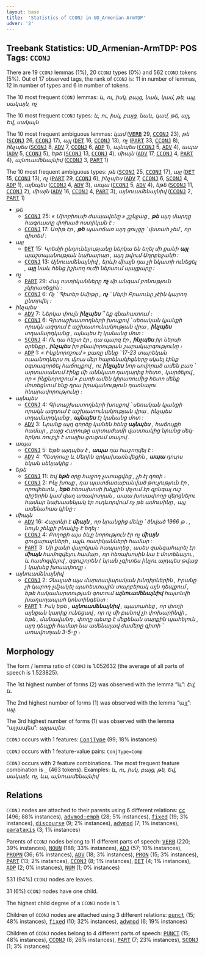 ```yaml
---
layout: base
title:  'Statistics of CCONJ in UD_Armenian-ArmTDP'
udver: '2'
---
```


## Treebank Statistics: UD_Armenian-ArmTDP: POS Tags: `CCONJ`

There are 19 `CCONJ` lemmas (1%), 20 `CCONJ` types (0%) and 562 `CCONJ` tokens (5%).
Out of 17 observed tags, the rank of `CCONJ` is: 11 in number of lemmas, 12 in number of types and 6 in number of tokens.

The 10 most frequent `CCONJ` lemmas: <em>և, ու, իսկ, բայց, նաև, կամ, թե, այլ, սակայն, ոչ</em>

The 10 most frequent `CCONJ` types:  <em>և, ու, իսկ, բայց, նաև, կամ, թե, այլ, Եվ, սակայն</em>

The 10 most frequent ambiguous lemmas: <em>կամ</em> (<tt><a href="hy_armtdp-pos-VERB.html">VERB</a></tt> 29, <tt><a href="hy_armtdp-pos-CCONJ.html">CCONJ</a></tt> 23), <em>թե</em> (<tt><a href="hy_armtdp-pos-SCONJ.html">SCONJ</a></tt> 26, <tt><a href="hy_armtdp-pos-CCONJ.html">CCONJ</a></tt> 17), <em>այլ</em> (<tt><a href="hy_armtdp-pos-DET.html">DET</a></tt> 16, <tt><a href="hy_armtdp-pos-CCONJ.html">CCONJ</a></tt> 13), <em>ոչ</em> (<tt><a href="hy_armtdp-pos-PART.html">PART</a></tt> 33, <tt><a href="hy_armtdp-pos-CCONJ.html">CCONJ</a></tt> 8), <em>ինչպես</em> (<tt><a href="hy_armtdp-pos-SCONJ.html">SCONJ</a></tt> 8, <tt><a href="hy_armtdp-pos-ADV.html">ADV</a></tt> 7, <tt><a href="hy_armtdp-pos-CCONJ.html">CCONJ</a></tt> 6, <tt><a href="hy_armtdp-pos-ADP.html">ADP</a></tt> 1), <em>այնպես</em> (<tt><a href="hy_armtdp-pos-CCONJ.html">CCONJ</a></tt> 5, <tt><a href="hy_armtdp-pos-ADV.html">ADV</a></tt> 4), <em>ապա</em> (<tt><a href="hy_armtdp-pos-ADV.html">ADV</a></tt> 5, <tt><a href="hy_armtdp-pos-CCONJ.html">CCONJ</a></tt> 5), <em>եթե</em> (<tt><a href="hy_armtdp-pos-SCONJ.html">SCONJ</a></tt> 13, <tt><a href="hy_armtdp-pos-CCONJ.html">CCONJ</a></tt> 4), <em>միայն</em> (<tt><a href="hy_armtdp-pos-ADV.html">ADV</a></tt> 17, <tt><a href="hy_armtdp-pos-CCONJ.html">CCONJ</a></tt> 4, <tt><a href="hy_armtdp-pos-PART.html">PART</a></tt> 4), <em>այնուամենայնիվ</em> (<tt><a href="hy_armtdp-pos-CCONJ.html">CCONJ</a></tt> 3, <tt><a href="hy_armtdp-pos-PART.html">PART</a></tt> 1)

The 10 most frequent ambiguous types:  <em>թե</em> (<tt><a href="hy_armtdp-pos-SCONJ.html">SCONJ</a></tt> 25, <tt><a href="hy_armtdp-pos-CCONJ.html">CCONJ</a></tt> 17), <em>այլ</em> (<tt><a href="hy_armtdp-pos-DET.html">DET</a></tt> 15, <tt><a href="hy_armtdp-pos-CCONJ.html">CCONJ</a></tt> 13), <em>ոչ</em> (<tt><a href="hy_armtdp-pos-PART.html">PART</a></tt> 29, <tt><a href="hy_armtdp-pos-CCONJ.html">CCONJ</a></tt> 6), <em>ինչպես</em> (<tt><a href="hy_armtdp-pos-ADV.html">ADV</a></tt> 7, <tt><a href="hy_armtdp-pos-CCONJ.html">CCONJ</a></tt> 6, <tt><a href="hy_armtdp-pos-SCONJ.html">SCONJ</a></tt> 4, <tt><a href="hy_armtdp-pos-ADP.html">ADP</a></tt> 1), <em>այնպես</em> (<tt><a href="hy_armtdp-pos-CCONJ.html">CCONJ</a></tt> 4, <tt><a href="hy_armtdp-pos-ADV.html">ADV</a></tt> 3), <em>ապա</em> (<tt><a href="hy_armtdp-pos-CCONJ.html">CCONJ</a></tt> 5, <tt><a href="hy_armtdp-pos-ADV.html">ADV</a></tt> 4), <em>եթե</em> (<tt><a href="hy_armtdp-pos-SCONJ.html">SCONJ</a></tt> 11, <tt><a href="hy_armtdp-pos-CCONJ.html">CCONJ</a></tt> 2), <em>միայն</em> (<tt><a href="hy_armtdp-pos-ADV.html">ADV</a></tt> 16, <tt><a href="hy_armtdp-pos-CCONJ.html">CCONJ</a></tt> 4, <tt><a href="hy_armtdp-pos-PART.html">PART</a></tt> 3), <em>այնուամենայնիվ</em> (<tt><a href="hy_armtdp-pos-CCONJ.html">CCONJ</a></tt> 2, <tt><a href="hy_armtdp-pos-PART.html">PART</a></tt> 1)


* <em>թե</em>
  * <tt><a href="hy_armtdp-pos-SCONJ.html">SCONJ</a></tt> 25: <em>« Միոբիուսի ժապավենը » շշնջաց , <b>թե</b> այդ մարդը հագուստը փոխած ոստիկան է ։</em>
  * <tt><a href="hy_armtdp-pos-CCONJ.html">CCONJ</a></tt> 17: <em>Առիթ էր , <b>թե</b> պատճառ այդ ցույցը ՝ վստահ չեմ , որ գիտեմ :</em>
* <em>այլ</em>
  * <tt><a href="hy_armtdp-pos-DET.html">DET</a></tt> 15: <em>Կրեմլի ընդունելությանը ներկա են եղել մի քանի <b>այլ</b> պաշտպանության նախարար , այդ թվում Ադրբեջանի :</em>
  * <tt><a href="hy_armtdp-pos-CCONJ.html">CCONJ</a></tt> 13: <em>Այնուամենայնիվ , երևի միայն դա չի նկատի ունեցել , <b>այլ</b> նաև հենց իշխող ուժի ներսում պայքարը :</em>
* <em>ոչ</em>
  * <tt><a href="hy_armtdp-pos-PART.html">PART</a></tt> 29: <em>Հայ ոստիկանները <b>ոչ</b> մի անգամ բռնություն չկիրառեցին :</em>
  * <tt><a href="hy_armtdp-pos-CCONJ.html">CCONJ</a></tt> 6: <em>Ոչ ՛ Պիտեր Սմիթը , <b>ոչ</b> ՛ Մերի Բրաունը չէին կարող ընտրվել ։</em>
* <em>ինչպես</em>
  * <tt><a href="hy_armtdp-pos-ADV.html">ADV</a></tt> 7: <em>Ներկա փուլն <b>ինչպես</b> ՞ եք գնահատում ։</em>
  * <tt><a href="hy_armtdp-pos-CCONJ.html">CCONJ</a></tt> 6: <em>Գիտաշխատողների խոսքով ՝ սեռական կյանքի որակն ազդում է աշխատունակության վրա , <b>ինչպես</b> տղամարդկանց , այնպես էլ կանանց մոտ :</em>
  * <tt><a href="hy_armtdp-pos-SCONJ.html">SCONJ</a></tt> 4: <em>Ու դա հեշտ էր , դա պարզ էր , <b>ինչպես</b> իր ներսի օրենքը , <b>ինչպես</b> իր բնավորության շարակարգությունը ։</em>
  * <tt><a href="hy_armtdp-pos-ADP.html">ADP</a></tt> 1: <em>« Ինքնորոշում » բառը մենք ՝ 17-23 տարեկան ուսանողներս ու մյուս մեր հայրենակիցները սկսել էինք օգտագործել հաճույքով , ու <b>ինչպես</b> նոր սովորած ամեն բառ ՝ արտասանում էինք մի աննկատ դադարից հետո , կարծելով , որ « ինքնորոշում » բառի ամեն կիրառումից հետո մենք մոտեցնում ենք դրա իրականություն դառնալու հնարավորությունը ։</em>
* <em>այնպես</em>
  * <tt><a href="hy_armtdp-pos-CCONJ.html">CCONJ</a></tt> 4: <em>Գիտաշխատողների խոսքով ՝ սեռական կյանքի որակն ազդում է աշխատունակության վրա , ինչպես տղամարդկանց , <b>այնպես</b> էլ կանանց մոտ :</em>
  * <tt><a href="hy_armtdp-pos-ADV.html">ADV</a></tt> 3: <em>Նրանք այդ գործը կանեն հենց <b>այնպես</b> , հաճույքի համար , բայց Հարութը արտաժամի վաստակից նրանց մեկ-երկու ռուբլի է տալիս ցուցում տալով .</em>
* <em>ապա</em>
  * <tt><a href="hy_armtdp-pos-CCONJ.html">CCONJ</a></tt> 5: <em>Եթե այդպես է , <b>ապա</b> դա հաջողվել է :</em>
  * <tt><a href="hy_armtdp-pos-ADV.html">ADV</a></tt> 4: <em>Պետրոսը և Մերին գրկախառնվեցին , <b>ապա</b> դուրս եկան սենյակից ։</em>
* <em>եթե</em>
  * <tt><a href="hy_armtdp-pos-SCONJ.html">SCONJ</a></tt> 11: <em>Եվ <b>եթե</b> օրը հաջող չստացվեց , չի էլ զոռի ։</em>
  * <tt><a href="hy_armtdp-pos-CCONJ.html">CCONJ</a></tt> 2: <em>Ինչ խոսք , դա պատճառաբանված թուլություն էր , որովհետև , <b>եթե</b> հեռախոսի խելքին փչում էր զրնգալ ուշ գիշերին կամ վաղ առավոտյան , ապա խոսափողը վերցնելու համար նախասենյակ էր ուղևորվում ոչ թե ամուսինը , այլ ամենահաս կինը ։</em>
* <em>միայն</em>
  * <tt><a href="hy_armtdp-pos-ADV.html">ADV</a></tt> 16: <em>Հայտնի է <b>միայն</b> , որ նրանցից մեկը ՝ ծնված 1966 թ . , նույն շենքի բնակիչ է եղել :</em>
  * <tt><a href="hy_armtdp-pos-CCONJ.html">CCONJ</a></tt> 4: <em>Բողոքի այս ձևը նորություն էր ոչ <b>միայն</b> ցուցարարների , այլև ոստիկանների համար :</em>
  * <tt><a href="hy_armtdp-pos-PART.html">PART</a></tt> 3: <em>Մի քանի վայրկյան հապաղեց , ասես զանգահարել էր <b>միայն</b> համոզվելու համար , որ հեռախոսին նա է մոտենալու , և համոզվելով , զգուշորեն ( նրան չգիտես ինչու այդպես թվաց ) կախեց խոսափողը ։</em>
* <em>այնուամենայնիվ</em>
  * <tt><a href="hy_armtdp-pos-CCONJ.html">CCONJ</a></tt> 2: <em>Չնայած այս մարտավարական խնդիրներին , Իրանը չի կարող չմշակել պահեստային տարբերակ այն դեպքում , եթե հակամարտության գոտում <b>այնուամենայնիվ</b> հայտնվի խաղաղապահ կոնտինգենտ :</em>
  * <tt><a href="hy_armtdp-pos-PART.html">PART</a></tt> 1: <em>Իսկ եթե , <b>այնուամենայնիվ</b> , պատահեց , որ փողի այնքան կարիք ունեցավ , որ ոչ մի բանով չի փոխարինվի , եթե , մանավանդ , փողը պետք է մեքենան սարքին պահելուն , այդ դեպքի համար նա ամենալավ ժամերը գիտի ՝ առավոտյան 3-5-ը ։</em>

## Morphology

The form / lemma ratio of `CCONJ` is 1.052632 (the average of all parts of speech is 1.523825).

The 1st highest number of forms (2) was observed with the lemma “և”: <em>Եվ, և</em>.

The 2nd highest number of forms (1) was observed with the lemma “այլ”: <em>այլ</em>.

The 3rd highest number of forms (1) was observed with the lemma “այլապես”: <em>այլապես</em>.

`CCONJ` occurs with 1 features: <tt><a href="hy_armtdp-feat-ConjType.html">ConjType</a></tt> (99; 18% instances)

`CCONJ` occurs with 1 feature-value pairs: `ConjType=Comp`

`CCONJ` occurs with 2 feature combinations.
The most frequent feature combination is `_` (463 tokens).
Examples: <em>և, ու, իսկ, բայց, թե, Եվ, սակայն, ոչ, ևս, այնուամենայնիվ</em>


## Relations

`CCONJ` nodes are attached to their parents using 6 different relations: <tt><a href="hy_armtdp-dep-cc.html">cc</a></tt> (496; 88% instances), <tt><a href="hy_armtdp-dep-advmod-emph.html">advmod:emph</a></tt> (28; 5% instances), <tt><a href="hy_armtdp-dep-fixed.html">fixed</a></tt> (19; 3% instances), <tt><a href="hy_armtdp-dep-discourse.html">discourse</a></tt> (9; 2% instances), <tt><a href="hy_armtdp-dep-advmod.html">advmod</a></tt> (7; 1% instances), <tt><a href="hy_armtdp-dep-parataxis.html">parataxis</a></tt> (3; 1% instances)

Parents of `CCONJ` nodes belong to 11 different parts of speech: <tt><a href="hy_armtdp-pos-VERB.html">VERB</a></tt> (220; 39% instances), <tt><a href="hy_armtdp-pos-NOUN.html">NOUN</a></tt> (188; 33% instances), <tt><a href="hy_armtdp-pos-ADJ.html">ADJ</a></tt> (57; 10% instances), <tt><a href="hy_armtdp-pos-PROPN.html">PROPN</a></tt> (36; 6% instances), <tt><a href="hy_armtdp-pos-ADV.html">ADV</a></tt> (18; 3% instances), <tt><a href="hy_armtdp-pos-PRON.html">PRON</a></tt> (15; 3% instances), <tt><a href="hy_armtdp-pos-PART.html">PART</a></tt> (13; 2% instances), <tt><a href="hy_armtdp-pos-CCONJ.html">CCONJ</a></tt> (8; 1% instances), <tt><a href="hy_armtdp-pos-DET.html">DET</a></tt> (4; 1% instances), <tt><a href="hy_armtdp-pos-ADP.html">ADP</a></tt> (2; 0% instances), <tt><a href="hy_armtdp-pos-NUM.html">NUM</a></tt> (1; 0% instances)

531 (94%) `CCONJ` nodes are leaves.

31 (6%) `CCONJ` nodes have one child.

The highest child degree of a `CCONJ` node is 1.

Children of `CCONJ` nodes are attached using 3 different relations: <tt><a href="hy_armtdp-dep-punct.html">punct</a></tt> (15; 48% instances), <tt><a href="hy_armtdp-dep-fixed.html">fixed</a></tt> (10; 32% instances), <tt><a href="hy_armtdp-dep-advmod.html">advmod</a></tt> (6; 19% instances)

Children of `CCONJ` nodes belong to 4 different parts of speech: <tt><a href="hy_armtdp-pos-PUNCT.html">PUNCT</a></tt> (15; 48% instances), <tt><a href="hy_armtdp-pos-CCONJ.html">CCONJ</a></tt> (8; 26% instances), <tt><a href="hy_armtdp-pos-PART.html">PART</a></tt> (7; 23% instances), <tt><a href="hy_armtdp-pos-SCONJ.html">SCONJ</a></tt> (1; 3% instances)

